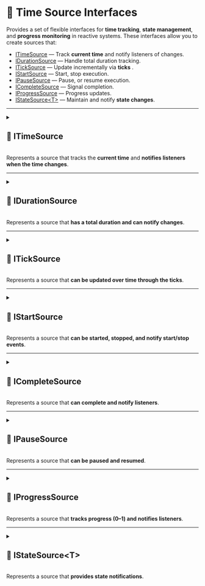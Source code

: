 # 🧩 Time Source Interfaces
Provides a set of flexible interfaces for **time tracking**, **state management**, and **progress monitoring** in reactive systems. These interfaces allow you to create sources that:

- [ITimeSource](#itimesource) — Track **current time**  and notify listeners of changes.
- [IDurationSource](#durationsource) — Handle total duration tracking.
- [ITickSource](#iticksource) — Update incrementally via **ticks** .
- [IStartSource](#istartsource) — Start, stop execution.
- [IPauseSource](#ipausesource) — Pause, or resume execution.
- [ICompleteSource](#icompletesource) — Signal completion.
- [IProgressSource](#iprogresssource) — Progress updates.
- [IStateSource&lt;T&gt;](#istatesource) — Maintain and notify **state changes**.

---

<details>
  <summary>
    <h2 id="itimesource">🧩 ITimeSource</h2>
    <br> Represents a source that tracks the <b>current time</b> and <b>notifies listeners when the time changes</b>.
  </summary>

### Events
#### `event Action<float> OnTimeChanged`
```csharp
event Action<float> OnTimeChanged;
```
- **Description:** Raised whenever the current time changes.
- **Parameters:** `float` — the new current time in seconds.

### Methods
#### `float GetTime()`
```csharp
float GetTime();
```
- **Description:** Gets the current time from the source.
- **Returns:** `float` — current time in seconds.

#### `void SetTime(float time)`
```csharp
void SetTime(float time);
```
- **Description:** Sets the current time.
- **Parameters:**
  - `time` — The new time to set, expected to be in the range `0` to the duration of the source.

#### `void ResetTime()`
```csharp
void ResetTime();  
```
- **Description:** Resets the time source to its initial state.
- **Remarks:** After resetting, the current time will be the initial time, and any listeners may be notified via `OnTimeChanged`.
</details>

---

<details>
  <summary>
    <h2 id="idurationsource">🧩 IDurationSource</h2>
    <br> Represents a source that <b>has a total duration and can notify changes</b>.
  </summary>

### Events
#### `event Action<float> OnDurationChanged`
```csharp
event Action<float> OnDurationChanged;
```
- **Description:** Invoked when the duration value changes.

### Methods
#### `float GetDuration()`
```csharp
float GetDuration();  
```
- **Description:** Gets the total duration.
- **Returns:** The duration in seconds.

#### `void SetDuration(float duration)`
```csharp
void SetDuration(float duration);  
```
- **Description:** Sets the total duration.
- **Parameter:** `duration` — The new duration value in seconds.
</details>

---

<details>
  <summary>
    <h2 id="iticksource">🧩 ITickSource</h2>
    <br> Represents a source that <b>can be updated over time through the ticks</b>.
  </summary>

### Methods
#### `void Tick(float deltaTime)`
```csharp
void Tick(float deltaTime);  
```
- **Description:** Updates the source by a specified time increment.
- **Parameters:**
  - `deltaTime` — The amount of time (in seconds) to advance the source.
- **Remarks:** This method is typically called repeatedly (e.g., once per frame) to progress time-dependent systems.
</details>

---

<details>
  <summary>
    <h2 id="istartsource">🧩 IStartSource</h2>
    <br> Represents a source that <b>can be started, stopped, and notify start/stop events</b>.
  </summary>

### Events
#### `event Action OnStarted`
```csharp
event Action OnStarted;  
```
- **Description:** Raised when the source starts.

#### `event Action OnStopped`
```csharp
event Action OnStopped;  
```
- **Description:** Raised when the source stops.

### Methods
#### `bool IsIdle()`
```csharp
bool IsIdle();  
```
- **Description:** Returns `true` if the source has not started yet.

#### `bool IsStarted()`
```csharp
bool IsStarted();  
```
- **Description:** Returns `true` if the source is running.

#### `void Start(float time)`
```csharp
void Start(float time);  
```
- **Description:** Starts the source from a specific time.
- **Parameters:**
  - `time` — Time (in seconds) to start from.

#### `void Start()`
```csharp
void Start();  
```
- **Description:** Starts the source from the default start time.

#### `void Stop()`
```csharp
void Stop();  
```
- **Description:** Stops the source and resets its time.
</details>

---

<details>
  <summary>
    <h2 id="icompletesource">🧩 ICompleteSource</h2>
    <br> Represents a source that <b>can complete and notify listeners</b>.
  </summary>

### Events
#### `event Action OnCompleted`
```csharp
event Action OnCompleted;  
```
- **Description:** Invoked when the source has completed.

### Methods
#### `bool IsCompleted()`
```csharp
bool IsCompleted();  
```
- **Description:** Returns whether the source has completed.
- **Returns:** `true` if completed; otherwise `false`.
</details>

---

<details>
  <summary>
    <h2 id="ipausesource">🧩 IPauseSource</h2>
    <br> Represents a source that <b>can be paused and resumed</b>.
  </summary>

### Events
#### `event Action OnPaused`
```csharp
event Action OnPaused;  
```
- **Description:** Raised when the source is paused.

#### `event Action OnResumed`
```csharp
event Action OnResumed;  
```
- **Description:** Raised when the source is resumed.

### Methods
#### `bool IsPaused()`
```csharp
bool IsPaused();  
```
- **Description:** Returns true if the source is paused.
- **Returns:** `true` if paused; otherwise `false`.

#### `void Pause()`
```csharp
void Pause();  
```
- **Description:** Pauses the source.

#### `void Resume()`
```csharp
void Resume();  
```
- **Description:** Resumes the source.
</details>

---

<details>
  <summary>
    <h2 id="iprogresssource">🧩 IProgressSource</h2>
    <br> Represents a source that <b>tracks progress (0–1) and notifies listeners</b>.
  </summary>

### Events
#### `event Action<float> OnProgressChanged`
```csharp
event Action<float> OnProgressChanged;  
```
- **Description:** Raised when the progress changes.

### Methods
#### `float GetProgress()`
```csharp
float GetProgress();  
```
- **Description:** Gets the current progress.
- **Returns:** Normalized progress (0–1).

#### `void SetProgress(float progress)`
```csharp
void SetProgress(float progress);  
```
- **Description:** Sets the current progress.
- **Parameter:** `progress` — Progress value (0–1).
</details>

---

<details>
  <summary>
    <h2 id="istatesource">🧩 IStateSource&lt;T&gt;</h2>
    <br> Represents a source that <b>provides state notifications</b>.
  </summary>

- **Type Parameter:** `T` — Enum type representing the state.

### Events
#### `event Action<T> OnStateChanged`
```csharp
event Action<T> OnStateChanged;  
```
- **Description:** Raised when the state changes.

### Methods
#### `T GetState()`
```csharp
T GetState();  
```
- **Description:** Gets the current internal state.
- **Returns:** The current state of type `T`.
</details>